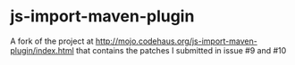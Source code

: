 js-import-maven-plugin
======================

A fork of the project at http://mojo.codehaus.org/js-import-maven-plugin/index.html that contains the patches I submitted in issue #9 and #10
